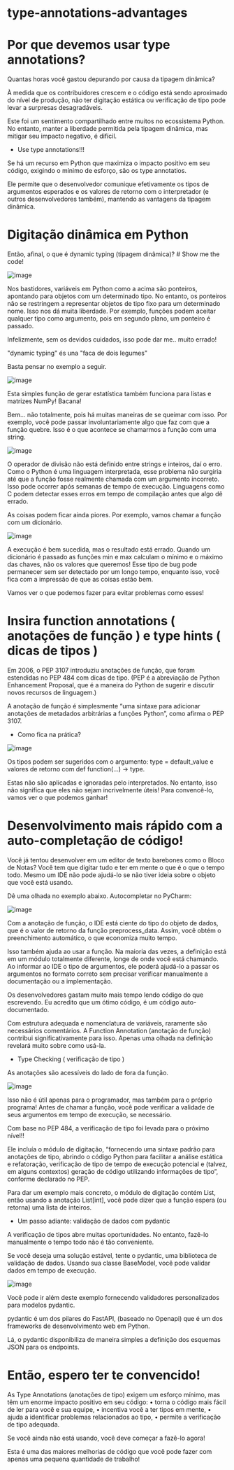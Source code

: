 # type-annotations-advantages

# Por que devemos usar type annotations?

Quantas horas você gastou depurando por causa da tipagem dinâmica?

À medida que os contribuidores crescem e o código está sendo aproximado do nível de produção, não ter digitação estática ou verificação de tipo pode levar a surpresas desagradáveis.

Este foi um sentimento compartilhado entre muitos no ecossistema Python. No entanto, manter a liberdade permitida pela tipagem dinâmica, mas mitigar seu impacto negativo, é difícil.

- Use type annotations!!!

Se há um recurso em Python que maximiza o impacto positivo em seu código, exigindo o mínimo de esforço, são os type annotatios.

Ele permite que o desenvolvedor comunique efetivamente os tipos de argumentos esperados e os valores de retorno com o interpretador (e outros desenvolvedores também), mantendo as vantagens da tipagem dinâmica.

# Digitação dinâmica em Python

Então, afinal, o que é dynamic typing (tipagem dinâmica)? # Show me the code!

![image](https://user-images.githubusercontent.com/107052041/197237348-16565792-648a-4f46-817e-7176b9d1c669.png)


Nos bastidores, variáveis ​​em Python como a acima são ponteiros, apontando para objetos com um determinado tipo.
No entanto, os ponteiros não se restringem a representar objetos de tipo fixo para um determinado nome. 
Isso nos dá muita liberdade. Por exemplo, funções podem aceitar qualquer tipo como argumento, pois em segundo plano, um ponteiro é passado.

Infelizmente, sem os devidos cuidados, isso pode dar me..   muito errado!

"dynamic typing" és una "faca de dois legumes"

Basta pensar no exemplo a seguir.

![image](https://user-images.githubusercontent.com/107052041/197237805-458a8d63-9717-4d15-8bd2-10767b2ce4da.png)

Esta simples função de gerar estatística também funciona para listas e matrizes NumPy! Bacana!

Bem... não totalmente, pois há muitas maneiras de se queimar com isso.
Por exemplo, você pode passar involuntariamente algo que faz com que a função quebre. Isso é o que acontece se chamarmos a função com uma string.

![image](https://user-images.githubusercontent.com/107052041/197238128-e535c56a-338f-4213-af27-fc0cf6341f2d.png)

O operador de divisão não está definido entre strings e inteiros, daí o erro. Como o Python é uma linguagem interpretada, esse problema não surgiria até que a função fosse realmente chamada com um argumento incorreto. Isso pode ocorrer após semanas de tempo de execução. Linguagens como C podem detectar esses erros em tempo de compilação antes que algo dê errado.

As coisas podem ficar ainda piores. Por exemplo, vamos chamar a função com um dicionário.

![image](https://user-images.githubusercontent.com/107052041/197238233-131981cf-d5e8-4ab4-8c1d-3adb3235ea62.png)


A execução é bem sucedida, mas o resultado está errado. Quando um dicionário é passado as funções min e max calculam o mínimo e o máximo das chaves, não os valores que queremos!
Esse tipo de bug pode permanecer sem ser detectado por um longo tempo, enquanto isso, você fica com a impressão de que as coisas estão bem.

Vamos ver o que podemos fazer para evitar problemas como esses!

# Insira function annotations ( anotações de função ) e type hints ( dicas de tipos )

Em 2006, o PEP 3107 introduziu anotações de função, que foram estendidas no PEP 484 com dicas de tipo. (PEP é a abreviação de Python Enhancement Proposal, que é a maneira do Python de sugerir e discutir novos recursos de linguagem.)

A anotação de função é simplesmente “uma sintaxe para adicionar anotações de metadados arbitrárias a funções Python”, como afirma o PEP 3107. 
- Como fica na prática?

![image](https://user-images.githubusercontent.com/107052041/197238263-0ab94550-cce2-4707-8a77-0354587a12eb.png)


Os tipos podem ser sugeridos com o argumento: type = default_value e valores de retorno com def function(...) -> type.

Estas não são aplicadas e ignoradas pelo interpretados. No entanto, isso não significa que eles não sejam incrivelmente úteis! 
Para convencê-lo, vamos ver o que podemos ganhar!

# Desenvolvimento mais rápido com a auto-completação de código!

Você já tentou desenvolver em um editor de texto barebones como o Bloco de Notas?
Você tem que digitar tudo e ter em mente o que é o que o tempo todo. 
Mesmo um IDE não pode ajudá-lo se não tiver ideia sobre o objeto que você está usando.

Dê uma olhada no exemplo abaixo.
Autocompletar no PyCharm:

![image](https://user-images.githubusercontent.com/107052041/197240336-264ef828-deb9-4f62-bc8f-fa0868330f83.png)


Com a anotação de função, o IDE está ciente do tipo do objeto de dados, que é o valor de retorno da função preprocess_data. 
Assim, você obtém o preenchimento automático, o que economiza muito tempo.

Isso também ajuda ao usar a função. Na maioria das vezes, a definição está em um módulo totalmente diferente, longe de onde você está chamando. 
Ao informar ao IDE o tipo de argumentos, ele poderá ajudá-lo a passar os argumentos no formato correto sem precisar verificar manualmente a documentação ou a implementação.


Os desenvolvedores gastam muito mais tempo lendo código do que escrevendo. Eu acredito que um ótimo código, é um código auto-documentado. 

Com estrutura adequada e nomenclatura de variáveis, raramente são necessários comentários. 
A Function Annotation (anotação de função) contribui significativamente para isso.
Apenas uma olhada na definição revelará muito sobre como usá-la.

- Type Checking ( verificação de tipo )

As anotações são acessíveis do lado de fora da função.

![image](https://user-images.githubusercontent.com/107052041/197238969-9d7df894-efe3-4ce1-b918-e53791dc9612.png)


Isso não é útil apenas para o programador, mas também para o próprio programa! 
Antes de chamar a função, você pode verificar a validade de seus argumentos em tempo de execução, se necessário.


Com base no PEP 484, a verificação de tipo foi levada para o próximo nível!!

Ele incluía o módulo de digitação, “fornecendo uma sintaxe padrão para anotações de tipo, abrindo o código Python para facilitar a análise estática e refatoração, verificação de tipo de tempo de execução potencial e (talvez, em alguns contextos) geração de código utilizando informações de tipo”, conforme declarado no PEP.

Para dar um exemplo mais concreto, o módulo de digitação contém List, então usando a anotação List[int], você pode dizer que a função espera (ou retorna) uma lista de inteiros.

- Um passo adiante: validação de dados com pydantic

A verificação de tipos abre muitas oportunidades. No entanto, fazê-lo manualmente o tempo todo não é tão conveniente.

Se você deseja uma solução estável, tente o pydantic, uma biblioteca de validação de dados. Usando sua classe BaseModel, você pode validar dados em tempo de execução.

![image](https://user-images.githubusercontent.com/107052041/197247155-9720ab07-434a-429f-9120-cc9a918a67d4.png)

Você pode ir além deste exemplo  fornecendo validadores personalizados para modelos pydantic.

pydantic é um dos pilares do FastAPI, (baseado no Openapi) que é um dos frameworks de desenvolvimento web em Python.

Lá, o pydantic disponibiliza de maneira simples a definição dos esquemas JSON para os endpoints.



# Então, espero ter te convencido!

As Type Annotations (anotações de tipo) exigem um esforço mínimo, mas têm um enorme impacto positivo em seu código:
    • torna o código mais fácil de ler para você e sua equipe,
    • incentiva você a ter tipos em mente,
    • ajuda a identificar problemas relacionados ao tipo,
    • permite a verificação de tipo adequada.
    
Se você ainda não está usando, você deve começar a fazê-lo agora! 

Esta é uma das maiores melhorias de código que você pode fazer com apenas uma pequena quantidade de trabalho!





